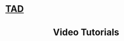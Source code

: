 <!DOCTYPE html>
<html lang="en" dir="ltr">
<head>
  <meta charset="utf-8">
    <title>Video Tutorials</title>
      <h1><strong><a href="index.html">TAD</a></strong></h1>
    <center>
</head>
<body>
<strong><h1>Video Tutorials</strong></h1>
</body>
</center>
</html>


<!DOCTYPE html>
<html lang="en" dir="ltr">
  <head>
    <meta charset="utf-8">
    <title></title>
  </head>
  <body>

  </body>
</html>

